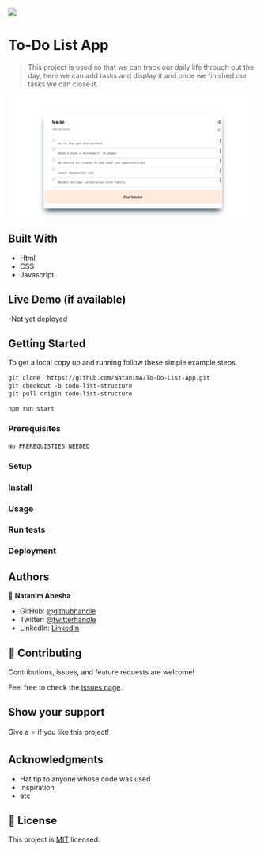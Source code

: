 ![](https://img.shields.io/badge/Microverse-blueviolet)

# To-Do List App

> This project is used so that we can track our daily life through out the day, here we can add tasks and display it and once we finished our tasks we can close it.

![](images/Wbpack%20Exercise.png)

## Built With

- Html
- CSS
- Javascript

## Live Demo (if available)

-Not yet deployed


## Getting Started

To get a local copy up and running follow these simple example steps.
```
git clone  https://github.com/NatanimA/To-Do-List-App.git
git checkout -b todo-list-structure
git pull origin todo-list-structure
```

```
npm run start
```
### Prerequisites

```
No PREREQUISTIES NEEDED
```

### Setup

### Install

### Usage

### Run tests

### Deployment



## Authors

👤 **Natanim Abesha**

- GitHub: [@githubhandle](https://github.com/githubhandle)
- Twitter: [@twitterhandle](https://twitter.com/twitterhandle)
- LinkedIn: [LinkedIn](https://linkedin.com/in/linkedinhandle)



## 🤝 Contributing

Contributions, issues, and feature requests are welcome!

Feel free to check the [issues page](../../issues/).

## Show your support

Give a ⭐️ if you like this project!

## Acknowledgments

- Hat tip to anyone whose code was used
- Inspiration
- etc

## 📝 License

This project is [MIT](./LICENSE) licensed.

